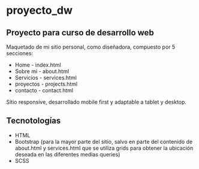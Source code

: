 # proyecto_dw

## Proyecto para curso de desarrollo web

Maquetado de mi sitio personal, como diseñadora, compuesto por 5 secciones: 
* Home - index.html
* Sobre mi - about.html
* Servicios - services.html
* proyectos - projects.html
* contacto - contact.html

Sitio responsive, desarrollado mobile first y adaptable a tablet y desktop.  

## Tecnotologías

* HTML
* Bootstrap (para la mayor parte del sitio, salvo en parte del contenido de about.html y services.html que se utiliza grids para obtener la ubicación deseada en las diferentes medias queries)
* SCSS 
